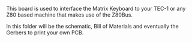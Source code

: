 This board is used to interface the Matrix Keyboard to your TEC-1 or any Z80 based machine that makes use of the Z80Bus.

In this folder will be the schematic, Bill of Materials and eventually the Gerbers to print your own PCB.

